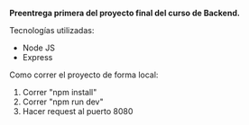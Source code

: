 **Preentrega primera del proyecto final del curso de Backend.** 

Tecnologías utilizadas: 
- Node JS
- Express

Como correr el proyecto de forma local: 
1. Correr "npm install"
2. Correr "npm run dev"
3. Hacer request al puerto 8080
